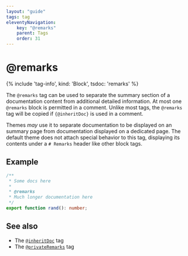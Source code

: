 ```yaml
---
layout: "guide"
tags: tag
eleventyNavigation:
    key: "@remarks"
    parent: Tags
    order: 31
---
```


# @remarks

{% include 'tag-info', kind: 'Block', tsdoc: 'remarks' %}

The `@remarks` tag can be used to separate the summary section of a documentation content from
additional detailed information. At most one `@remarks` block is permitted in a comment. Unlike
most tags, the `@remarks` tag will be copied if `{@inheritDoc}` is used in a comment.

Themes _may_ use it to separate documentation to be displayed on an summary page from documentation
displayed on a dedicated page. The default theme does not attach special behavior to this tag,
displaying its contents under a `# Remarks` header like other block tags.

## Example

```ts
/**
 * Some docs here
 *
 * @remarks
 * Much longer documentation here
 */
export function rand(): number;
```

## See also

-   The [`@inheritDoc`](/tags/inheritDoc) tag
-   The [`@privateRemarks`](/tags/privateRemarks/) tag
